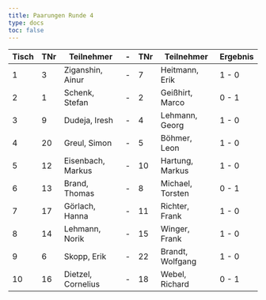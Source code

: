```yaml
---
title: Paarungen Runde 4
type: docs
toc: false
---
```


| Tisch | TNr | Teilnehmer         | -   | TNr | Teilnehmer       | Ergebnis |
| ----- | --- | ------------------ | --- | --- | ---------------- | -------- |
| 1     | 3   | Ziganshin, Ainur   | -   | 7   | Heitmann, Erik   | 1 - 0    |
| 2     | 1   | Schenk, Stefan     | -   | 2   | Geißhirt, Marco  | 0 - 1    |
| 3     | 9   | Dudeja, Iresh      | -   | 4   | Lehmann, Georg   | 1 - 0    |
| 4     | 20  | Greul, Simon       | -   | 5   | Böhmer, Leon     | 1 - 0    |
| 5     | 12  | Eisenbach, Markus  | -   | 10  | Hartung, Markus  | 1 - 0    |
| 6     | 13  | Brand, Thomas      | -   | 8   | Michael, Torsten | 0 - 1    |
| 7     | 17  | Görlach, Hanna     | -   | 11  | Richter, Frank   | 1 - 0    |
| 8     | 14  | Lehmann, Norik     | -   | 15  | Winger, Frank    | 1 - 0    |
| 9     | 6   | Skopp, Erik        | -   | 22  | Brandt, Wolfgang | 1 - 0    |
| 10    | 16  | Dietzel, Cornelius | -   | 18  | Webel, Richard   | 0 - 1    |
